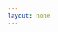 ```yaml
---
layout: none
---
```


<RedoclyAPIBlock src="https://developer-stage.adobe.com/firefly-api/generative_expand.json" width="600px" disableSidebar />
